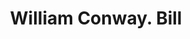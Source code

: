 ---
doi: 10.7916/D8C267KX
date_other: '1860'
date_other_textual: 1860-1869
form: printed ephemera
genre:
- Invoices
name:
- William Conway
object_in_context_url: https://biggert.cul.columbia.edu/items/view/ave_biggert_01455
subject_hierarchical_geographic:
- Philadelphia, Pennsylvania, United States
subject_name:
- William Conway
title: William Conway. Bill
sort_title: William Conway. Bill
call_number: ave_biggert_01455
coordinates:
- 40.00944444444445,-75.13333333333334
pid: ave_biggert_01455
identifiers: ave_biggert_01455
thumbnail: https://derivativo-2.library.columbia.edu/iiif/2/ldpd:344746/full/!256,256/0/native.jpg
permalink: "/biggert/ave_biggert_01455/"
layout: iiif-image-page
---